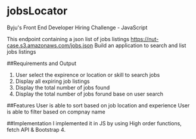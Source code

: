 # jobsLocator
Byju's Front End Developer Hiring Challenge - JavaScript

This endpoint containing a json list of jobs listings https://nut-case.s3.amazonaws.com/jobs.json
Build an application to search and list jobs listings

##Requirements and Output

1. User select the expirence or location or skill to search jobs
2. Display all expiring job listings
3. Display the total number of jobs found
4. Display the total number of jobs forund base on user search

##Features
User is able to sort based on job location and experience
User is able to filter based on compnay name

##Implementation
I implemented it in JS by using High order functions, fetch API & Bootstrap 4.
